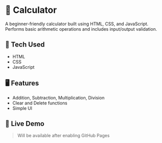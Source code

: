 # 🧮 Calculator

A beginner-friendly calculator built using HTML, CSS, and JavaScript.  
Performs basic arithmetic operations and includes input/output validation.

## 🔧 Tech Used
- HTML
- CSS
- JavaScript

## 🖥 Features
- Addition, Subtraction, Multiplication, Division
- Clear and Delete functions
- Simple UI

## 🚀 Live Demo
> Will be available after enabling GitHub Pages
